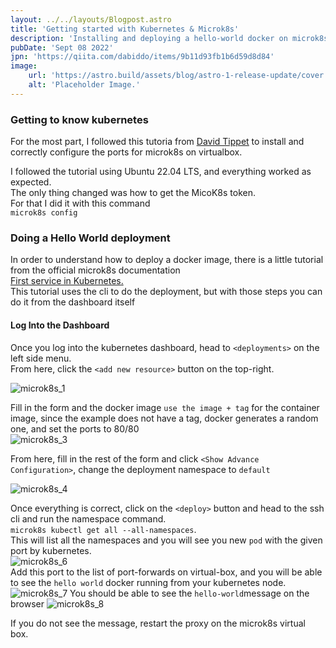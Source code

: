 ```yaml
---
layout: ../../layouts/Blogpost.astro
title: 'Getting started with Kubernetes & Microk8s'
description: 'Installing and deploying a hello-world docker on microk8s.'
pubDate: 'Sept 08 2022'
jpn: 'https://qiita.com/dabiddo/items/9b11d93fb1b6d59d8d84'
image:
    url: 'https://astro.build/assets/blog/astro-1-release-update/cover.jpeg' 
    alt: 'Placeholder Image.'
---
```


### Getting to know kubernetes

For the most part, I followed this tutoria from <u>[David Tippet](https://blog.tippybits.com/installing-kubernetes-in-virtualbox-3d49f666b4d6)</u>
to install and correctly configure the ports for microk8s on virtualbox.<br/>

I followed the tutorial using Ubuntu 22.04 LTS, and everything worked as expected.<br/>
The only thing changed was how to get the MicoK8s token.<br/>
For that I did it with this command<br/>
`microk8s config`

### Doing a Hello World deployment
In order to understand how to deploy a docker image, there is a little tutorial from the official microk8s documentation<br/>
<u>[First service in Kubernetes](https://ubuntu.com/tutorials/install-a-local-kubernetes-with-microk8s#5-host-your-first-service-in-kubernetes).</u><br/>
This tutorial uses the cli to do the deployment, but with those steps you can do it from the dashboard itself<br/>

#### Log Into the Dashboard
Once you log into the kubernetes dashboard, head to `<deployments>` on the left side menu.<br/>
From here, click the `<add new resource>` button on the top-right.<br/>

<img oncontextmenu="return false;" src="https://media.publit.io/file/w_1280/microk8s_1.png" srcset="https://media.publit.io/file/w_320/microk8s_1.png 320w, https://media.publit.io/file/w_640/microk8s_1.png 640w, https://media.publit.io/file/w_1024/microk8s_1.png 1024w, https://media.publit.io/file/w_1280/microk8s_1.png 1280w" sizes="(max-width: 710px) 100vw,40vw" alt="microk8s_1" />

Fill in the form and the docker image `use the image + tag` for the container image, since the example does not have a tag, docker generates a random one, and set the ports to 80/80<br/>
<img oncontextmenu="return false;" src="https://media.publit.io/file/w_640/microk8s_3.png" srcset="https://media.publit.io/file/w_320/microk8s_3.png 320w, https://media.publit.io/file/w_640/microk8s_3.png 640w" sizes="(max-width: 710px) 100vw,40vw" alt="microk8s_3" />

From here, fill in the rest of the form and click `<Show Advance Configuration>`, change the deployment namespace to `default`<br/>

<img oncontextmenu="return false;" src="https://media.publit.io/file/w_640/microk8s_4.png" srcset="https://media.publit.io/file/w_320/microk8s_4.png 320w, https://media.publit.io/file/w_640/microk8s_4.png 640w" sizes="(max-width: 710px) 100vw,40vw" alt="microk8s_4" />

Once everything is correct, click on the `<deploy>` button and head to the ssh cli and run the namespace command.<br/>
`microk8s kubectl get all --all-namespaces`.<br/>
This will list all the namespaces and you will see you new `pod` with the given port by kubernetes.<br/>
<img oncontextmenu="return false;" src="https://media.publit.io/file/w_1024/microk8s_6.png" srcset="https://media.publit.io/file/w_320/microk8s_6.png 320w, https://media.publit.io/file/w_640/microk8s_6.png 640w, https://media.publit.io/file/w_1024/microk8s_6.png 1024w" sizes="(max-width: 710px) 100vw,40vw" alt="microk8s_6" />
<br/>
Add this port to the list of port-forwards on virtual-box, and you will be able to see the `hello world` docker running from your kubernetes node.
<img oncontextmenu="return false;" src="https://media.publit.io/file/w_640/microk8s_7.png" srcset="https://media.publit.io/file/w_320/microk8s_7.png 320w, https://media.publit.io/file/w_640/microk8s_7.png 640w" sizes="(max-width: 710px) 100vw,50vw" alt="microk8s_7" />
You should be able to see the `hello-world`message on the browser
<img oncontextmenu="return false;" src="https://media.publit.io/file/microk8s_8.png" alt="microk8s_8" />

If you do not see the message, restart the proxy on the microk8s virtual box.
